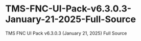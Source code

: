 # TMS-FNC-UI-Pack-v6.3.0.3-January-21-2025-Full-Source
TMS FNC UI Pack v6.3.0.3 (January 21, 2025) Full Source
